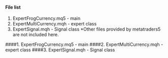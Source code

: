 #### File list  
1. ExpertFrogCurrency.mq5 - main
2. ExpertMultiCurrency.mqh  - expert class
3. ExpertSignal.mqh  - Signal class
*Other files provided by metatraders5 are not included here.  
  
####1. ExpertFrogCurrency.mq5 - main
####2. ExpertMultiCurrency.mqh  - expert class
####3. ExpertSignal.mqh  - Signal class
